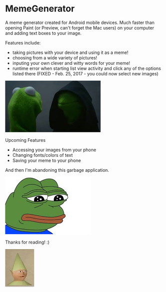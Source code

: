 # MemeGenerator
A meme generator created for Android mobile devices. Much faster than opening Paint (or Preview, can't forget the Mac users) on your computer and adding text boxes to your image.

Features include:

- taking pictures with your device and using it as a meme!
- choosing from a wide variety of pictures!
- inputing your own clever and witty words for your meme!
- runtime error when starting list view activity and click any of the options listed there (FIXED - Feb. 25, 2017 - you could now select new images)

![Alt text](/app/src/main/res/drawable-xhdpi/evil_kermit.png?raw=true "hey")

Upcoming Features

- Accessing your images from your phone
- Changing fonts/colors of text
- Saving your meme to your phone

And then I'm abandoning this garbage application.

![Alt text](/app/src/main/res/drawable-xhdpi/pepe.png?raw=true "hey")

Thanks for reading! :)

![Alt text](/app/src/main/res/drawable-xxhdpi/gnome_child.png?raw=true "hey")





